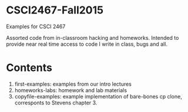 # CSCI2467-Fall2015
Examples for CSCI 2467

Assorted code from in-classroom hacking and homeworks. Intended to provide near real time
access to code I write in class, bugs and all.

# Contents
1. first-examples: examples from our intro lectures
2. homeworks-labs: homework and lab materials
3. copyfile-examples: example implementation of bare-bones cp clone, corresponts to Stevens chapter 3.
